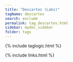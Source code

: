 ```yaml
---
title: "Descartes (Labs)"
tagName: descartes
search: exclude
permalink: tag_descartes.html
sidebar: mydoc_sidebar
folder: tags
---
```

{% include taglogic.html %}

{% include links.html %}
